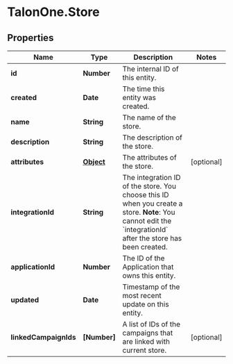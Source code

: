 # TalonOne.Store

## Properties

Name | Type | Description | Notes
------------ | ------------- | ------------- | -------------
**id** | **Number** | The internal ID of this entity. | 
**created** | **Date** | The time this entity was created. | 
**name** | **String** | The name of the store. | 
**description** | **String** | The description of the store. | 
**attributes** | [**Object**](.md) | The attributes of the store. | [optional] 
**integrationId** | **String** | The integration ID of the store. You choose this ID when you create a store.  **Note**: You cannot edit the &#x60;integrationId&#x60; after the store has been created.  | 
**applicationId** | **Number** | The ID of the Application that owns this entity. | 
**updated** | **Date** | Timestamp of the most recent update on this entity. | 
**linkedCampaignIds** | **[Number]** | A list of IDs of the campaigns that are linked with current store. | [optional] 


